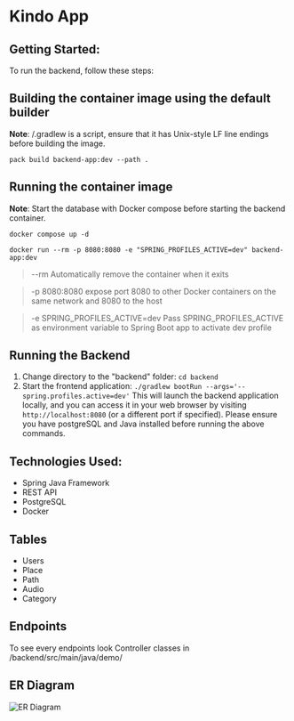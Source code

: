 # Kindo App
## Getting Started:
To run the backend, follow these steps:
## Building the container image using the default builder

**Note**: /.gradlew is a script, ensure that it has Unix-style LF line endings before building the image. 

```
pack build backend-app:dev --path . 
```
## Running the container image

**Note**: Start the database with Docker compose before starting the backend container.
```
docker compose up -d
```

```
docker run --rm -p 8080:8080 -e "SPRING_PROFILES_ACTIVE=dev" backend-app:dev  
```

> --rm Automatically remove the container when it exits

> -p 8080:8080 expose port 8080 to other Docker containers on the same network and 8080 to the host

> -e SPRING_PROFILES_ACTIVE=dev Pass SPRING_PROFILES_ACTIVE as environment variable to Spring Boot app to activate dev profile

## Running the Backend

1. Change directory to the "backend" folder:
   ```cd backend```
2.  Start the frontend application:
```./gradlew bootRun --args='--spring.profiles.active=dev'```
This will launch the backend application locally, and you can access it in your web browser by visiting `http://localhost:8080` (or a different port if specified).
Please ensure you have postgreSQL and Java installed before running the above commands.
## Technologies Used:
- Spring Java Framework
- REST API
- PostgreSQL
- Docker
## Tables
- Users
- Place
- Path
- Audio
- Category
## Endpoints
To see every endpoints look Controller classes in /backend/src/main/java/demo/

## ER Diagram
![ER Diagram](https://github.com/DigitalProductschool/batch19--lhm/blob/backend_dev/backend/media/ER_Diagram.png?raw=true) 